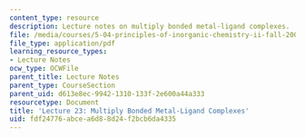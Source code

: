 ```yaml
---
content_type: resource
description: Lecture notes on multiply bonded metal-ligand complexes.
file: /media/courses/5-04-principles-of-inorganic-chemistry-ii-fall-2008/fdf24776abcea6d88d24f2bcb6da4335_lecture_23.pdf
file_type: application/pdf
learning_resource_types:
- Lecture Notes
ocw_type: OCWFile
parent_title: Lecture Notes
parent_type: CourseSection
parent_uid: d613e8ec-9942-1310-133f-2e600a44a333
resourcetype: Document
title: 'Lecture 23: Multiply Bonded Metal-Ligand Complexes'
uid: fdf24776-abce-a6d8-8d24-f2bcb6da4335
---
```

